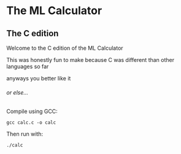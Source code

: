 # The ML Calculator
## The C edition

Welcome to the C edition of the ML Calculator

This was honestly fun to make because C was different than other languages so far

anyways you better like it

###### or else...

Compile using GCC:

    gcc calc.c -o calc

Then run with:

    ./calc
